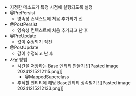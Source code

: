 - 지정한 메소드가 특정 시점에 실행되도록 설정
- @PrePersist
	- 영속성 컨텍스트에 처음 추가되기 전
- @PostPersist
	- 영속성 컨텍스트에 처음 추가되고 난 후
- @PreUpdate
	- 값이 수정되기 직전
- @PostUpdate
	- 값이 수정되고 난 후
- 사용 방법
	- 시간을 저장하는 Base 엔티티 만들기
		![[Pasted image 20241215212115.png]]
		- @MappedSuperclass
	- 추적할 엔티티에 해당 Base엔티티 상속받기
		![[Pasted image 20241215212133.png]]